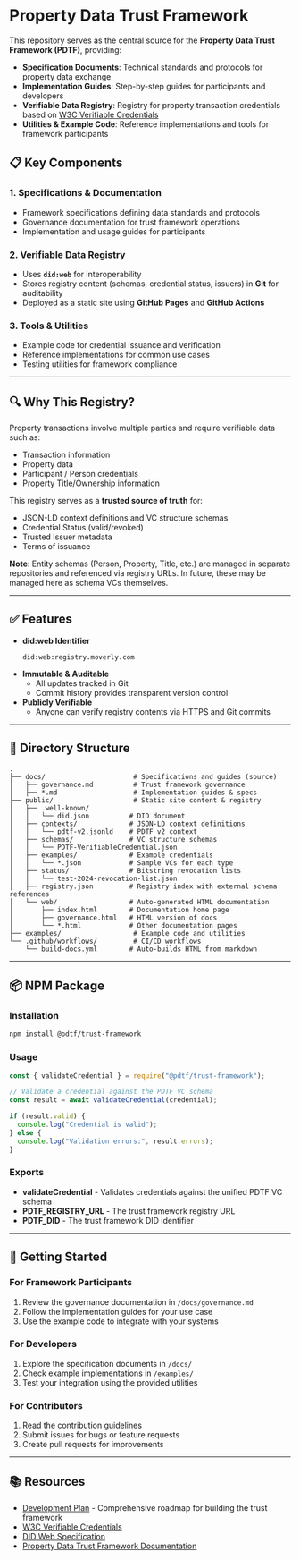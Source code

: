 # Property Data Trust Framework

This repository serves as the central source for the **Property Data Trust Framework (PDTF)**, providing:

- **Specification Documents**: Technical standards and protocols for property data exchange
- **Implementation Guides**: Step-by-step guides for participants and developers
- **Verifiable Data Registry**: Registry for property transaction credentials based on [W3C Verifiable Credentials](https://www.w3.org/TR/vc-data-model/)
- **Utilities & Example Code**: Reference implementations and tools for framework participants

## 📋 Key Components

### 1. Specifications & Documentation

- Framework specifications defining data standards and protocols
- Governance documentation for trust framework operations
- Implementation and usage guides for participants

### 2. Verifiable Data Registry

- Uses **`did:web`** for interoperability
- Stores registry content (schemas, credential status, issuers) in **Git** for auditability
- Deployed as a static site using **GitHub Pages** and **GitHub Actions**

### 3. Tools & Utilities

- Example code for credential issuance and verification
- Reference implementations for common use cases
- Testing utilities for framework compliance

---

## 🔍 Why This Registry?

Property transactions involve multiple parties and require verifiable data such as:

- Transaction information
- Property data
- Participant / Person credentials
- Property Title/Ownership information

This registry serves as a **trusted source of truth** for:

- JSON-LD context definitions and VC structure schemas
- Credential Status (valid/revoked) 
- Trusted Issuer metadata
- Terms of issuance

**Note**: Entity schemas (Person, Property, Title, etc.) are managed in separate repositories and referenced via registry URLs. In future, these may be managed here as schema VCs themselves.

---

## ✅ Features

- **did:web Identifier**
  ```
  did:web:registry.moverly.com
  ```
- **Immutable & Auditable**
  - All updates tracked in Git
  - Commit history provides transparent version control
- **Publicly Verifiable**
  - Anyone can verify registry contents via HTTPS and Git commits

---

## 📂 Directory Structure

```
.
├── docs/                      # Specifications and guides (source)
│   ├── governance.md          # Trust framework governance
│   ├── *.md                   # Implementation guides & specs
├── public/                    # Static site content & registry
│   ├── .well-known/
│   │   └── did.json          # DID document
│   ├── contexts/             # JSON-LD context definitions
│   │   └── pdtf-v2.jsonld    # PDTF v2 context
│   ├── schemas/              # VC structure schemas
│   │   └── PDTF-VerifiableCredential.json
│   ├── examples/             # Example credentials
│   │   └── *.json            # Sample VCs for each type
│   ├── status/               # Bitstring revocation lists
│   │   └── test-2024-revocation-list.json
│   ├── registry.json         # Registry index with external schema references
│   └── web/                  # Auto-generated HTML documentation
│       ├── index.html        # Documentation home page
│       ├── governance.html   # HTML version of docs
│       └── *.html            # Other documentation pages
├── examples/                  # Example code and utilities
└── .github/workflows/         # CI/CD workflows
    └── build-docs.yml        # Auto-builds HTML from markdown
```

---

## 📦 NPM Package

### Installation

```bash
npm install @pdtf/trust-framework
```

### Usage

```javascript
const { validateCredential } = require("@pdtf/trust-framework");

// Validate a credential against the PDTF VC schema
const result = await validateCredential(credential);

if (result.valid) {
  console.log("Credential is valid");
} else {
  console.log("Validation errors:", result.errors);
}
```

### Exports

- **validateCredential** - Validates credentials against the unified PDTF VC schema
- **PDTF_REGISTRY_URL** - The trust framework registry URL
- **PDTF_DID** - The trust framework DID identifier

---

## 🧠 Getting Started

### For Framework Participants

1. Review the governance documentation in `/docs/governance.md`
2. Follow the implementation guides for your use case
3. Use the example code to integrate with your systems

### For Developers

1. Explore the specification documents in `/docs/`
2. Check example implementations in `/examples/`
3. Test your integration using the provided utilities

### For Contributors

1. Read the contribution guidelines
2. Submit issues for bugs or feature requests
3. Create pull requests for improvements

---

## 📚 Resources

- [Development Plan](https://property-data-trust-framework.github.io/trust-framework/web/plan.html) - Comprehensive roadmap for building the trust framework
- [W3C Verifiable Credentials](https://www.w3.org/TR/vc-data-model/)
- [DID Web Specification](https://w3c-ccg.github.io/did-method-web/)
- [Property Data Trust Framework Documentation](/docs/)
